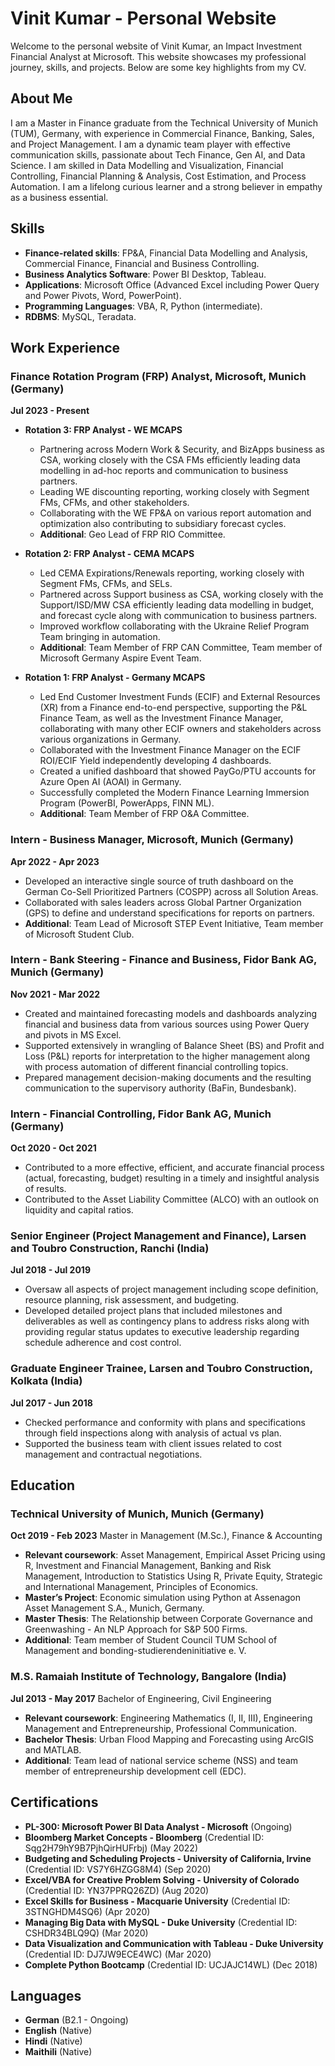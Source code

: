 # Vinit Kumar - Personal Website

Welcome to the personal website of Vinit Kumar, an Impact Investment Financial Analyst at Microsoft. This website showcases my professional journey, skills, and projects. Below are some key highlights from my CV.

## About Me

I am a Master in Finance graduate from the Technical University of Munich (TUM), Germany, with experience in Commercial Finance, Banking, Sales, and Project Management. I am a dynamic team player with effective communication skills, passionate about Tech Finance, Gen AI, and Data Science. I am skilled in Data Modelling and Visualization, Financial Controlling, Financial Planning & Analysis, Cost Estimation, and Process Automation. I am a lifelong curious learner and a strong believer in empathy as a business essential.

## Skills

- **Finance-related skills**: FP&A, Financial Data Modelling and Analysis, Commercial Finance, Financial and Business Controlling.
- **Business Analytics Software**: Power BI Desktop, Tableau.
- **Applications**: Microsoft Office (Advanced Excel including Power Query and Power Pivots, Word, PowerPoint).
- **Programming Languages**: VBA, R, Python (intermediate).
- **RDBMS**: MySQL, Teradata.

## Work Experience

### Finance Rotation Program (FRP) Analyst, Microsoft, Munich (Germany)
**Jul 2023 - Present**

- **Rotation 3: FRP Analyst - WE MCAPS**
  - Partnering across Modern Work & Security, and BizApps business as CSA, working closely with the CSA FMs efficiently leading data modelling in ad-hoc reports and communication to business partners.
  - Leading WE discounting reporting, working closely with Segment FMs, CFMs, and other stakeholders.
  - Collaborating with the WE FP&A on various report automation and optimization also contributing to subsidiary forecast cycles.
  - **Additional**: Geo Lead of FRP RIO Committee.

- **Rotation 2: FRP Analyst - CEMA MCAPS**
  - Led CEMA Expirations/Renewals reporting, working closely with Segment FMs, CFMs, and SELs.
  - Partnered across Support business as CSA, working closely with the Support/ISD/MW CSA efficiently leading data modelling in budget, and forecast cycle along with communication to business partners.
  - Improved workflow collaborating with the Ukraine Relief Program Team bringing in automation.
  - **Additional**: Team Member of FRP CAN Committee, Team member of Microsoft Germany Aspire Event Team.

- **Rotation 1: FRP Analyst - Germany MCAPS**
  - Led End Customer Investment Funds (ECIF) and External Resources (XR) from a Finance end-to-end perspective, supporting the P&L Finance Team, as well as the Investment Finance Manager, collaborating with many other ECIF owners and stakeholders across various organizations in Germany.
  - Collaborated with the Investment Finance Manager on the ECIF ROI/ECIF Yield independently developing 4 dashboards.
  - Created a unified dashboard that showed PayGo/PTU accounts for Azure Open AI (AOAI) in Germany.
  - Successfully completed the Modern Finance Learning Immersion Program (PowerBI, PowerApps, FINN ML).
  - **Additional**: Team Member of FRP O&A Committee.

### Intern - Business Manager, Microsoft, Munich (Germany)
**Apr 2022 - Apr 2023**

- Developed an interactive single source of truth dashboard on the German Co-Sell Prioritized Partners (COSPP) across all Solution Areas.
- Collaborated with sales leaders across Global Partner Organization (GPS) to define and understand specifications for reports on partners.
- **Additional**: Team Lead of Microsoft STEP Event Initiative, Team member of Microsoft Student Club.

### Intern - Bank Steering - Finance and Business, Fidor Bank AG, Munich (Germany)
**Nov 2021 - Mar 2022**

- Created and maintained forecasting models and dashboards analyzing financial and business data from various sources using Power Query and pivots in MS Excel.
- Supported extensively in wrangling of Balance Sheet (BS) and Profit and Loss (P&L) reports for interpretation to the higher management along with process automation of different financial controlling topics.
- Prepared management decision-making documents and the resulting communication to the supervisory authority (BaFin, Bundesbank).

### Intern - Financial Controlling, Fidor Bank AG, Munich (Germany)
**Oct 2020 - Oct 2021**

- Contributed to a more effective, efficient, and accurate financial process (actual, forecasting, budget) resulting in a timely and insightful analysis of results.
- Contributed to the Asset Liability Committee (ALCO) with an outlook on liquidity and capital ratios.

### Senior Engineer (Project Management and Finance), Larsen and Toubro Construction, Ranchi (India)
**Jul 2018 - Jul 2019**

- Oversaw all aspects of project management including scope definition, resource planning, risk assessment, and budgeting.
- Developed detailed project plans that included milestones and deliverables as well as contingency plans to address risks along with providing regular status updates to executive leadership regarding schedule adherence and cost control.

### Graduate Engineer Trainee, Larsen and Toubro Construction, Kolkata (India)
**Jul 2017 - Jun 2018**

- Checked performance and conformity with plans and specifications through field inspections along with analysis of actual vs plan.
- Supported the business team with client issues related to cost management and contractual negotiations.

## Education

### Technical University of Munich, Munich (Germany)
**Oct 2019 - Feb 2023**
Master in Management (M.Sc.), Finance & Accounting

- **Relevant coursework**: Asset Management, Empirical Asset Pricing using R, Investment and Financial Management, Banking and Risk Management, Introduction to Statistics Using R, Private Equity, Strategic and International Management, Principles of Economics.
- **Master’s Project**: Economic simulation using Python at Assenagon Asset Management S.A., Munich, Germany.
- **Master Thesis**: The Relationship between Corporate Governance and Greenwashing - An NLP Approach for S&P 500 Firms.
- **Additional**: Team member of Student Council TUM School of Management and bonding-studierendeninitiative e. V.

### M.S. Ramaiah Institute of Technology, Bangalore (India)
**Jul 2013 - May 2017**
Bachelor of Engineering, Civil Engineering

- **Relevant coursework**: Engineering Mathematics (I, II, III), Engineering Management and Entrepreneurship, Professional Communication.
- **Bachelor Thesis**: Urban Flood Mapping and Forecasting using ArcGIS and MATLAB.
- **Additional**: Team lead of national service scheme (NSS) and team member of entrepreneurship development cell (EDC).

## Certifications

- **PL-300: Microsoft Power BI Data Analyst - Microsoft** (Ongoing)
- **Bloomberg Market Concepts - Bloomberg** (Credential ID: Sqg2H79hY9B7PjhQirHUFrbj) (May 2022)
- **Budgeting and Scheduling Projects - University of California, Irvine** (Credential ID: VS7Y6HZGG8M4) (Sep 2020)
- **Excel/VBA for Creative Problem Solving - University of Colorado** (Credential ID: YN37PPRQ26ZD) (Aug 2020)
- **Excel Skills for Business - Macquarie University** (Credential ID: 3STNGHDM4SQ6) (Apr 2020)
- **Managing Big Data with MySQL - Duke University** (Credential ID: CSHDR34BLQ9Q) (Mar 2020)
- **Data Visualization and Communication with Tableau - Duke University** (Credential ID: DJ7JW9ECE4WC) (Mar 2020)
- **Complete Python Bootcamp** (Credential ID: UCJAJC14WL) (Dec 2018)

## Languages

- **German** (B2.1 - Ongoing)
- **English** (Native)
- **Hindi** (Native)
- **Maithili** (Native)
